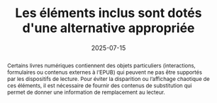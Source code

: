 ---
title: "Les éléments inclus sont dotés d'une alternative appropriée"
abstract: "Certains livres numériques contiennent des objets particuliers (interactions,  formulaires ou contenus externes à l’EPUB) qui peuvent ne pas être supportés par les dispositifs de lecture. Pour éviter la disparition ou l’affichage chaotique de ces éléments, il est nécessaire de fournir  des contenus de substitution qui permet de donner une information de remplacement au lecteur."
categories: 
    - "Images et médias"
agrege: O4115-E026
opquast: '4 115'
indiceebook: '026'
description: "Règle n°26"
before: "025"
weight: "026"
after: "027"
actif: '1'
layout: rules
date: 2025-07-15
tags: 
    - "Écoconception"
    - "Interopérabilité"
objectif: 
    - "Fournir un accès à l'information pour les utilisateurs dont le dispositif de lecture ne supporte pas les technologies utilisées."
    - "Améliorer l’accessibilité des contenus aux personnes handicapées."
Meo: 
    - "Fournir des contenus de substitution pour les elements particuliers (incluant des interactions des formulaires ou faisant appel à des ressources externes par exemple) afin qu’ils puissent être restitués aux lecteur en remplacement dans le cas où le dispositif de lecture ne pourrait pas les afficher. "
    - "Pour les fichiers EPUB Les contenus de substitution doivent être liés  dans le spine ou dans le contenu aux elements spécifiques auxquels ils correspondent. "
Controle: 
    - "Vérifier que le livre numérique reste lisible et utilisable sur un dispositif ancien ou en désactivant le support de javascript"
    - "Vérifier que les contenus de type object ou canevas ne sont pas nécessaire à la compréhension ou disposent d'une alternative textuelle."
epubcheck: false
ace: false
humancheck: true
ReadiumGoToolkit: 
Source: 
    - "Opquast"
Referentiel: 
    - "https://www.w3.org/TR/epub-33/#sec-resource-fallbacks"
steps: 
    - "Projet éditorial"
---